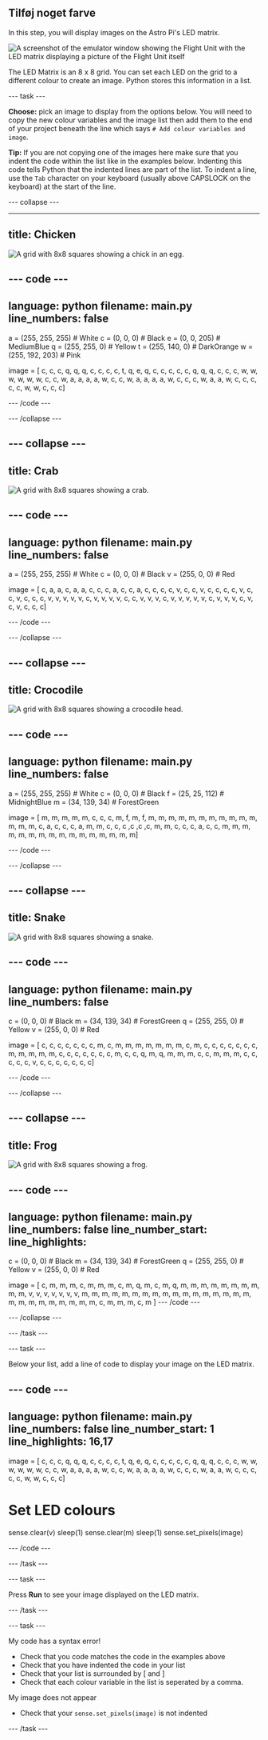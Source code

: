 ## Tilføj noget farve

In this step, you will display images on the Astro Pi's LED matrix.

![A screenshot of the emulator window showing the Flight Unit with the LED matrix displaying a picture of the Flight Unit itself](images/fu-pic.png)

The LED Matrix is an 8 x 8 grid. You can set each LED on the grid to a different colour to create an image. Python stores this information in a list.

--- task ---

**Choose:** pick an image to display from the options below. You will need to copy the new colour variables and the image list then add them to the end of your project beneath the line which says `# Add colour variables and image`.


**Tip:** If you are not copying one of the images here make sure that you indent the code within the list like in the examples below. Indenting this code tells Python that the indented lines are part of the list. To indent a line, use the `Tab` character on your keyboard (usually above CAPSLOCK on the keyboard) at the start of the line.

--- collapse ---

---
title: Chicken
---

![A grid with 8x8 squares showing a chick in an egg.](images/chick.png)

--- code ---
---
language: python filename: main.py
line_numbers: false
---
a = (255, 255, 255) # White c = (0, 0, 0) # Black e = (0, 0, 205) # MediumBlue q = (255, 255, 0) # Yellow t = (255, 140, 0) # DarkOrange w = (255, 192, 203) # Pink


image = [ c, c, c, q, q, q, c, c, c, c, t, q, e, q, c, c, c, c, c, q, q, q, c, c, c, w, w, w, w, w, w, c, c, w, a, a, a, a, w, c, c, w, a, a, a, a, w, c, c, c, w, a, a, w, c, c, c, c, c, w, w, c, c, c]

--- /code ---

--- /collapse ---

--- collapse ---
---
title: Crab
---

![A grid with 8x8 squares showing a crab.](images/crab.png)

--- code ---
---
language: python filename: main.py
line_numbers: false
---

a = (255, 255, 255) # White c = (0, 0, 0) # Black v = (255, 0, 0) # Red


image = [ c, a, a, c, a, a, c, c, c, a, c, c, a, c, c, c, c, v, c, c, v, c, c, c, c, v, c, c, v, c, c, c, v, v, v, v, v, c, v, v, v, v, c, c, v, v, v, c, v, v, v, v, v, c, v, v, v, c, v, c, v, c, c, c]

--- /code ---

--- /collapse ---


--- collapse ---
---
title: Crocodile
---

![A grid with 8x8 squares showing a crocodile head.](images/croc.png)

--- code ---
---
language: python filename: main.py
line_numbers: false
---

a = (255, 255, 255) # White c = (0, 0, 0) # Black f = (25, 25, 112) # MidnightBlue m = (34, 139, 34) # ForestGreen


image = [ m, m, m, m, m, c, c, c, m, f, m, f, m, m, m, m, m, m, m, m, m, m, m, m, m, m, c, a, c, c, c, a, m, m, c, c, c ,c ,c ,c, m, m, c, c, c, a, c, c, m, m, m, m, m, m, m, m, m, m, m, m, m, m, m, m]

--- /code ---


--- /collapse ---

--- collapse ---
---
title: Snake
---

![A grid with 8x8 squares showing a snake.](images/snake.png)

--- code ---
---
language: python filename: main.py
line_numbers: false
---

 c = (0, 0, 0) # Black m = (34, 139, 34) # ForestGreen q = (255, 255, 0) # Yellow v = (255, 0, 0) # Red


image = [ c, c, c, c, c, c, c, m, c, m, m, m, m, m, m, m, c, m, c, c, c, c, c, c, c, m, m, m, m, m, c, c, c, c, c, c, c, m, c, c, q, m, q, m, m, m, c, c, m, m, m, c, c, c, c, c, v, c, c, c, c, c, c, c]

--- /code ---

--- /collapse ---

--- collapse ---
---
title: Frog
---

![A grid with 8x8 squares showing a frog.](images/frog.png)

--- code ---
---
language: python filename: main.py line_numbers: false line_number_start:
line_highlights:
---

c = (0, 0, 0) # Black m = (34, 139, 34) # ForestGreen q = (255, 255, 0) # Yellow v = (255, 0, 0) # Red


image = [ c, m, m, m, c, m, m, m, c, m, q, m, c, m, q, m, m, m, m, m, m, m, m, m, m, v, v, v, v, v, v, v, m, m, m, m, m, m, m, m, m, m, m, m, m, m, m, m, m, m, m, m, m, m, m, m, m, m, c, m, m, m, c, m ] --- /code ---

--- /collapse ---

--- /task ---

--- task ---

Below your list, add a line of code to display your image on the LED matrix.

--- code ---
---
language: python filename: main.py line_numbers: false line_number_start: 1
line_highlights: 16,17
---
image = [ c, c, c, q, q, q, c, c, c, c, t, q, e, q, c, c, c, c, c, q, q, q, c, c, c, w, w, w, w, w, w, c, c, w, a, a, a, a, w, c, c, w, a, a, a, a, w, c, c, c, w, a, a, w, c, c, c, c, c, w, w, c, c, c]

# Set LED colours
sense.clear(v) sleep(1) sense.clear(m) sleep(1) sense.set_pixels(image)

--- /code ---

--- /task ---

--- task ---

Press **Run** to see your image displayed on the LED matrix.

--- /task ---

--- task ---

My code has a syntax error!

- Check that you code matches the code in the examples above
- Check that you have indented the code in your list
- Check that your list is surrounded by [ and ]
- Check that each colour variable in the list is seperated by a comma.

My image does not appear
- Check that your `sense.set_pixels(image)` is not indented

--- /task ---



